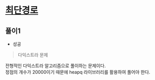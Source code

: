 # [최단경로](https://www.acmicpc.net/problem/1753)

## 풀이1
- 성공

> 다익스트라 문제

전형적인 다익스트라 알고리즘으로 풀이하는 문제이다.\
정점의 개수가 20000이기 때문에 heapq 라이브러리를 활용하여 풀어야 한다.